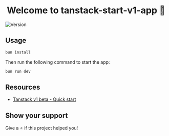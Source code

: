 <h1 align="center">Welcome to tanstack-start-v1-app 👋</h1>
<p>
  <img alt="Version" src="https://img.shields.io/badge/version-0.0.0-blue.svg?cacheSeconds=2592000" />
</p>

## Usage

```sh
bun install
```

Then run the following command to start the app:

```sh
bun run dev
```

## Resources

- [Tanstack v1 beta - Quick start](https://tanstack.com/router/latest/docs/framework/react/quick-start)

## Show your support

Give a ⭐️ if this project helped you!
